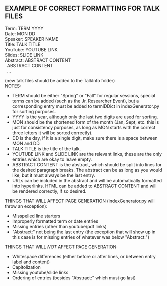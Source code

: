 <h2>EXAMPLE OF CORRECT FORMATTING FOR TALK FILES</h2>

Term: TERM YYYY<br>
Date: MON DD<br>
Speaker: SPEAKER NAME<br>
Title: TALK TITLE<br>
YouTube: YOUTUBE LINK<br>
Slides: SLIDE LINK<br>
Abstract: ABSTRACT CONTENT<br>
&ensp;ABSTRACT CONTENT<br>
&ensp;...<br>


(new talk files should be added to the TalkInfo folder)<br>
NOTES:
<ul>
  <li>TERM should be either "Spring" or "Fall" for regular sessions, special terms can be added (such as the Jr. Researcher Event), but a corresponding entry must be added to termIDDict in indexGenerator.py for sorting purposes.</li>
  <li>YYYY is the year, although only the last two digits are used for sorting.</li>
  <li>MON should be the shortened form of the month (Jan, Sept, etc. this is just for consistency purposes, as long as MON starts with the correct three letters it will be sorted correctly).</li>
  <li>DD is the day, if it is a single digit, make sure there is a space between MON and DD.</li>
  <li>TALK TITLE is the title of the talk.</li>
  <li>YOUTUBE LINK and SLIDE LINK are the relevant links, these are the only entries which are okay to leave empty.</li>
  <li>ABSTRACT CONTENT is the abstract, which should be split into lines for the desired paragraph breaks. The abstract can be as long as you would like, but it must always be the last entry.</li>
  <li>URLs can be included in the abstract and will be automatically formatted into hyperlinks. HTML can be added to ABSTRACT CONTENT and will be rendered correctly, if so desired.</li>
</ul>

THINGS THAT WILL AFFECT PAGE GENERATION (indexGenerator.py will throw an exception):
<ul>
  <li>Misspelled line starters</li>
  <li>Improperly formatted term or date entries</li>
  <li>Missing entries (other than youtube/pdf links)</li>
  <li>"Abstract:" not being the last entry (the exception that will show up in this case is for missing entries of whatever was below "Abstract:")</li>
</ul>

THINGS THAT WILL _NOT_ AFFECT PAGE GENERATION:
<ul>
  <li>Whitespace differences (either before or after lines, or between entry label and content)</li>
  <li>Capitolization</li>
  <li>Missing youtube/slide links</li>
  <li>Ordering of entries (besides "Abstract:" which must go last)</li>
</ul>
